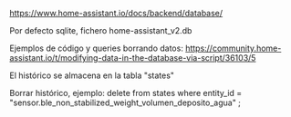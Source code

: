 https://www.home-assistant.io/docs/backend/database/

Por defecto sqlite, fichero home-assistant_v2.db

Ejemplos de código y queries borrando datos:
https://community.home-assistant.io/t/modifying-data-in-the-database-via-script/36103/5

El histórico se almacena en la tabla "states"

Borrar histórico, ejemplo:
delete from states where entity_id = "sensor.ble_non_stabilized_weight_volumen_deposito_agua" ;
